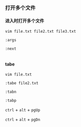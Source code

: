 ### 打开多个文件

#### 进入时打开多个文件

```
vim file.txt file2.txt file3.txt

:args

:next


```


#### tabe

```
vim file.txt

:tabe file2.txt

:tabn

:tabp

```

`ctrl` + `alt` + `pgUp`

`ctrl` + `alt` + `pgDn`
